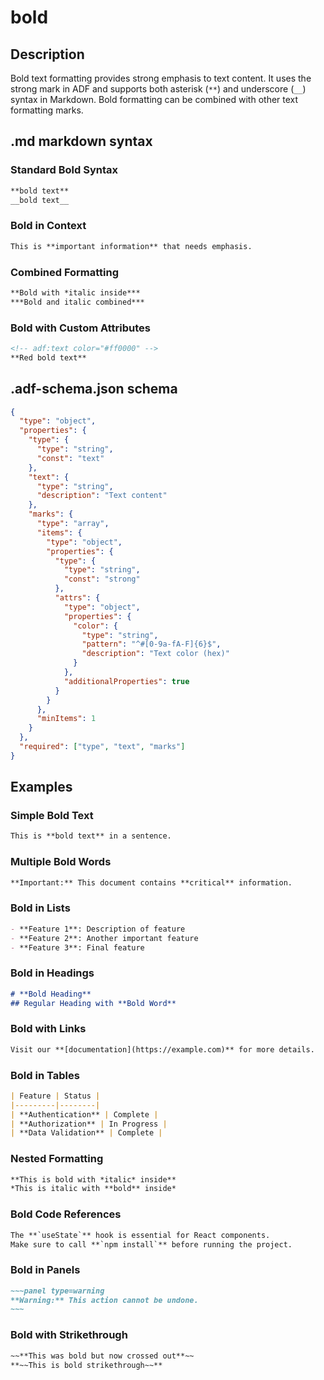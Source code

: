# bold

## Description

Bold text formatting provides strong emphasis to text content. It uses the strong mark in ADF and supports both asterisk (`**`) and underscore (`__`) syntax in Markdown. Bold formatting can be combined with other text formatting marks.

## .md markdown syntax

### Standard Bold Syntax
```markdown
**bold text**
__bold text__
```

### Bold in Context
```markdown
This is **important information** that needs emphasis.
```

### Combined Formatting
```markdown
**Bold with *italic inside***
***Bold and italic combined***
```

### Bold with Custom Attributes
```markdown
<!-- adf:text color="#ff0000" -->
**Red bold text**
```

## .adf-schema.json schema

```json
{
  "type": "object",
  "properties": {
    "type": {
      "type": "string",
      "const": "text"
    },
    "text": {
      "type": "string",
      "description": "Text content"
    },
    "marks": {
      "type": "array",
      "items": {
        "type": "object",
        "properties": {
          "type": {
            "type": "string",
            "const": "strong"
          },
          "attrs": {
            "type": "object",
            "properties": {
              "color": {
                "type": "string",
                "pattern": "^#[0-9a-fA-F]{6}$",
                "description": "Text color (hex)"
              }
            },
            "additionalProperties": true
          }
        }
      },
      "minItems": 1
    }
  },
  "required": ["type", "text", "marks"]
}
```

## Examples

### Simple Bold Text
```markdown
This is **bold text** in a sentence.
```

### Multiple Bold Words
```markdown
**Important:** This document contains **critical** information.
```

### Bold in Lists
```markdown
- **Feature 1**: Description of feature
- **Feature 2**: Another important feature
- **Feature 3**: Final feature
```

### Bold in Headings
```markdown
# **Bold Heading**
## Regular Heading with **Bold Word**
```

### Bold with Links
```markdown
Visit our **[documentation](https://example.com)** for more details.
```

### Bold in Tables
```markdown
| Feature | Status |
|---------|--------|
| **Authentication** | Complete |
| **Authorization** | In Progress |
| **Data Validation** | Complete |
```

### Nested Formatting
```markdown
**This is bold with *italic* inside**
*This is italic with **bold** inside*
```

### Bold Code References
```markdown
The **`useState`** hook is essential for React components.
Make sure to call **`npm install`** before running the project.
```

### Bold in Panels
```markdown
~~~panel type=warning
**Warning:** This action cannot be undone.
~~~
```

### Bold with Strikethrough
```markdown
~~**This was bold but now crossed out**~~
**~~This is bold strikethrough~~**
```